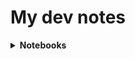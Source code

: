 # My dev notes

<details>
<summary><b>Notebooks</b></summary>
<br>



* [Bash Scripting](https://github.com/Andrei0872/my-dev-notes/blob/master/notebooks/bash-scripting.md)
* [CSS](https://github.com/Andrei0872/my-dev-notes/blob/master/notebooks/css.md)
* [Database](https://github.com/Andrei0872/my-dev-notes/blob/master/notebooks/db.md)
* [Git](https://github.com/Andrei0872/my-dev-notes/blob/master/notebooks/git.md)
* [JavaScript](https://github.com/Andrei0872/my-dev-notes/blob/master/notebooks/javascript.md)
* [Node](https://github.com/Andrei0872/my-dev-notes/blob/master/notebooks/node.md)
* [Regex](https://github.com/Andrei0872/my-dev-notes/blob/master/notebooks/regex.md)
* [RxJS](https://github.com/Andrei0872/my-dev-notes/blob/master/notebooks/rxjs.md)
* [TypeScript](https://github.com/Andrei0872/my-dev-notes/blob/master/notebooks/typescript.md)
* [VS Code](https://github.com/Andrei0872/my-dev-notes/blob/master/notebooks/vscode.md)
</details>

